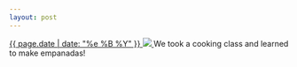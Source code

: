 ```yaml
---
layout: post
---
```


<p>
  <a href="/87">
    <time>{{ page.date | date: "%e %B %Y" }}</time>
    <img src="https://s3.amazonaws.com/life.aaronjgreenberg.com/87.jpg">
  </a>
  We took a cooking class and learned to make empanadas!
</p>
